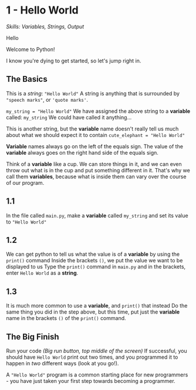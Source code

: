 # 1 - Hello World
*Skills: Variables, Strings, Output*

Hello

Welcome to Python!

I know you're dying to get started, so let's jump right in.

## The Basics
This is a *string*:
`"Hello World"`
A string is anything that is surrounded by `"speech marks"`, or `'quote marks'`.

`my_string = "Hello World"`
We have assigned the above string to a **variable** called: `my_string`
We could have called it anything...

This is another string, but the **variable** name doesn't really tell us much about what we should expect it to contain
`cute_elephant = "Hello World"`

**Variable** names always go on the left of the equals sign. The value of the **variable** always goes on the right hand side of the equals sign.  

Think of a **variable** like a cup. We can store things in it, and we can even throw out what is in the cup and put something different in it. That's why we call them **variables**, because what is inside them can vary over the course of our program. 

## 1.1
In the file called `main.py`, make a **variable** called `my_string` and set its value to `"Hello World"`

## 1.2
We can get python to tell us what the value is of a **variable** by using the `print()` command
Inside the brackets `()`, we put the value we want to be displayed to us
Type the `print()` command in `main.py` and in the brackets, enter `Hello World` as a **string**. 

## 1.3
It is much more common to use a **variable**, and `print()` that instead
Do the same thing you did in the step above, but this time, put just the **variable** name in the brackets `()` of the `print()` command.

## The Big Finish
Run your code *(Big run button, top middle of the screen)*
If successful, you should have `Hello World` print out two times, and you programmed it to happen in *two* different ways (look at you go!). 

A `"Hello World"` program is a common starting place for new programmers - you have just taken your first step towards becoming a programmer.
